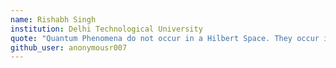 ```yaml
---
name: Rishabh Singh
institution: Delhi Technological University
quote: "Quantum Phenomena do not occur in a Hilbert Space. They occur in Hilbert Quantum Laboratory."
github_user: anonymousr007
---
```

